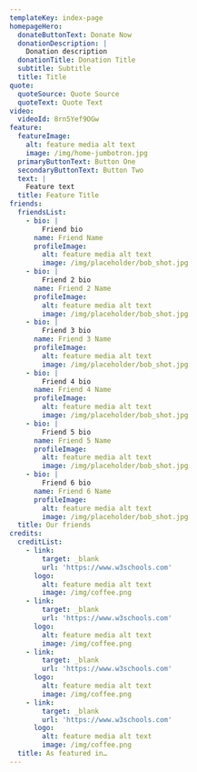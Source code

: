 ```yaml
---
templateKey: index-page
homepageHero:
  donateButtonText: Donate Now
  donationDescription: |
    Donation description
  donationTitle: Donation Title
  subtitle: Subtitle
  title: Title
quote:
  quoteSource: Quote Source
  quoteText: Quote Text
video:
  videoId: 8rn5Yef9OGw
feature:
  featureImage:
    alt: feature media alt text
    image: /img/home-jumbotron.jpg
  primaryButtonText: Button One
  secondaryButtonText: Button Two
  text: |
    Feature text
  title: Feature Title
friends:
  friendsList:
    - bio: |
        Friend bio
      name: Friend Name
      profileImage:
        alt: feature media alt text
        image: /img/placeholder/bob_shot.jpg
    - bio: |
        Friend 2 bio
      name: Friend 2 Name
      profileImage:
        alt: feature media alt text
        image: /img/placeholder/bob_shot.jpg
    - bio: |
        Friend 3 bio
      name: Friend 3 Name
      profileImage:
        alt: feature media alt text
        image: /img/placeholder/bob_shot.jpg
    - bio: |
        Friend 4 bio
      name: Friend 4 Name
      profileImage:
        alt: feature media alt text
        image: /img/placeholder/bob_shot.jpg
    - bio: |
        Friend 5 bio
      name: Friend 5 Name
      profileImage:
        alt: feature media alt text
        image: /img/placeholder/bob_shot.jpg
    - bio: |
        Friend 6 bio
      name: Friend 6 Name
      profileImage:
        alt: feature media alt text
        image: /img/placeholder/bob_shot.jpg
  title: Our friends
credits:
  creditList:
    - link:
        target: _blank
        url: 'https://www.w3schools.com'
      logo:
        alt: feature media alt text
        image: /img/coffee.png
    - link:
        target: _blank
        url: 'https://www.w3schools.com'
      logo:
        alt: feature media alt text
        image: /img/coffee.png
    - link:
        target: _blank
        url: 'https://www.w3schools.com'
      logo:
        alt: feature media alt text
        image: /img/coffee.png
    - link:
        target: _blank
        url: 'https://www.w3schools.com'
      logo:
        alt: feature media alt text
        image: /img/coffee.png
  title: As featured in…
---
```


